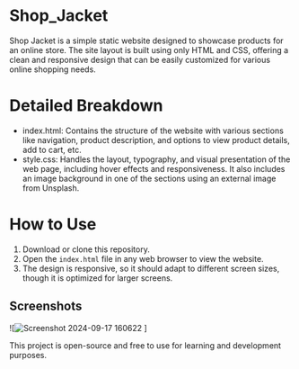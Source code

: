 # Shop_Jacket
Shop Jacket is a simple static website designed to showcase products for an online store. The site layout is built using only HTML and CSS, offering a clean and responsive design that can be easily customized for various online shopping needs.

# Detailed Breakdown
- index.html: Contains the structure of the website with various sections like navigation, product description, and options to view product details, add to cart, etc.
- style.css: Handles the layout, typography, and visual presentation of the web page, including hover effects and responsiveness. It also includes an image background in one of the sections using an external image from Unsplash.

# How to Use
1. Download or clone this repository.
2. Open the `index.html` file in any web browser to view the website.
3. The design is responsive, so it should adapt to different screen sizes, though it is optimized for larger screens.

## Screenshots
![![Screenshot 2024-09-17 160622](https://github.com/user-attachments/assets/28146c85-81ac-41d6-9124-0bcc457e4545)
]

This project is open-source and free to use for learning and development purposes.
